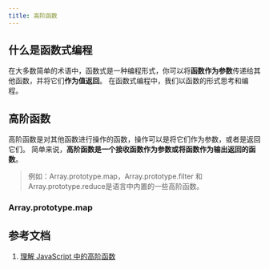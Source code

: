 ```yaml
---
title: 高阶函数
---
```

## 什么是函数式编程
在大多数简单的术语中，函数式是一种编程形式，你可以将**函数作为参数**传递给其他函数，并将它们**作为值返回**。 在函数式编程中，我们以函数的形式思考和编程。

## 高阶函数
高阶函数是对其他函数进行操作的函数，操作可以是将它们作为参数，或者是返回它们。 简单来说，**高阶函数是一个接收函数作为参数或将函数作为输出返回的函数**。

>例如：Array.prototype.map，Array.prototype.filter 和 Array.prototype.reduce是语言中内置的一些高阶函数。

### Array.prototype.map


## 参考文档

1. [理解 JavaScript 中的高阶函数](https://juejin.im/post/5beaad2751882511a852723c)